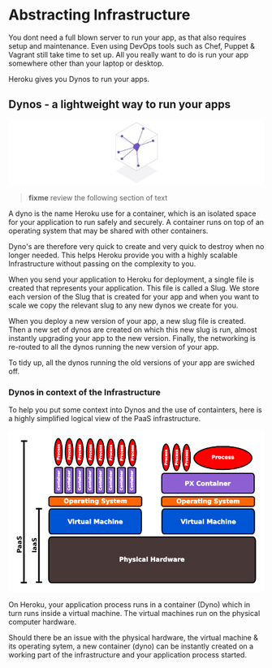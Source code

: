# Abstracting Infrastructure

  You dont need a full blown server to run your app, as that also requires setup and maintenance.  Even using DevOps tools such as Chef, Puppet & Vagrant still take time to set up.  All you really want to do is run your app somewhere other than your laptop or desktop.
  
  Heroku gives you Dynos to run your apps.  
    
## Dynos - a lightweight way to run your apps 
  
![Heroku Dyno](../images/heroku-dyno.png)

> **fixme** review the following section of text
   
  A dyno is the name Heroku use for a container, which is an isolated space for your application to run safely and securely.  A container runs on top of an operating system that may be shared with other containers.
  
  Dyno's are therefore very quick to create and very quick to destroy when no longer needed.  This helps Heroku provide you with a highly scalable Infrastructure without passing on the complexity to you.
  
  When you send your application to Heroku for deployment, a single file is created that represents your application.  This file is called a Slug.  We store each version of the Slug that is created for your app and when you want to scale we copy the relevant slug to any new dynos we create for you.
  
  When you deploy a new version of your app, a new slug file is created.  Then a new set of dynos are created on which this new slug is run, almost instantly upgrading your app to the new version.  Finally, the networking is re-routed to all the dynos running the new version of your app.
  
  To tidy up, all the dynos running the old versions of your app are swiched off.
  
### Dynos in context of the Infrastructure

  To help you put some context into Dynos and the use of containters, here is a highly simplified logical view of the PaaS infrastructure.
  
![Paas and IaaS conceptual infrastructure](../images/infrastructure-concept-iaas-paas.png)

  On Heroku, your application process runs in a container (Dyno) which in turn runs inside a virtual machine.  The virtual machines run on the physical computer hardware.
  
  Should there be an issue with the physical hardware, the virtual machine & its operating sytem, a new container (dyno) can be instantly created on a working part of the infrastructure and your application process started.
